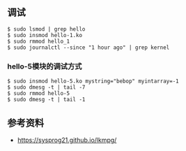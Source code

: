 ## 调试
```
$ sudo lsmod | grep hello
$ sudo insmod hello-1.ko
$ sudo rmmod hello_1
$ sudo journalctl --since "1 hour ago" | grep kernel
```
### hello-5模块的调试方式
```
$ sudo insmod hello-5.ko mystring="bebop" myintarray=-1
$ sudo dmesg -t | tail -7
$ sudo rmmod hello-5
$ sudo dmesg -t | tail -1
```
## 参考资料
- https://sysprog21.github.io/lkmpg/
